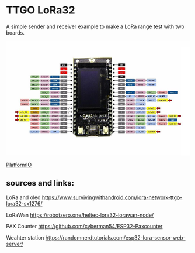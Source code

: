 # TTGO LoRa32

A simple sender and receiver example to make a LoRa range test with two boards.

<p align="center">
<img src="/pinout.jpg" width="800">
</p>



[PlatformIO](https://platformio.org/)

## sources and links:

LoRa and oled
https://www.survivingwithandroid.com/lora-network-ttgo-lora32-sx1276/

LoRaWan
https://robotzero.one/heltec-lora32-lorawan-node/

PAX Counter
https://github.com/cyberman54/ESP32-Paxcounter

Weahter station
https://randomnerdtutorials.com/esp32-lora-sensor-web-server/
